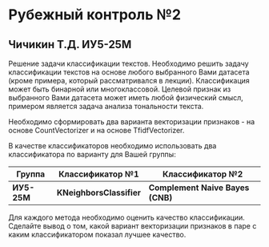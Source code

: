 # Рубежный контроль №2

## Чичикин Т.Д. ИУ5-25М

Решение задачи классификации текстов.
Необходимо решить задачу классификации текстов на основе любого выбранного Вами датасета (кроме примера, который рассматривался в лекции). Классификация может быть бинарной или многоклассовой. Целевой признак из выбранного Вами датасета может иметь любой физический смысл, примером является задача анализа тональности текста.

Необходимо сформировать два варианта векторизации признаков - на основе CountVectorizer и на основе TfidfVectorizer.

В качестве классификаторов необходимо использовать два классификатора по варианту для Вашей группы:

Группа	|Классификатор №1|Классификатор №2
---|---|---
**ИУ5-25М**|**KNeighborsClassifier**|**Complement Naive Bayes (CNB)**

Для каждого метода необходимо оценить качество классификации. Сделайте вывод о том, какой вариант векторизации признаков в паре с каким классификатором показал лучшее качество.
